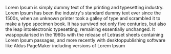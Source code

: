 Lorem Ipsum is simply dummy text of the printing and
typesetting industry. Lorem Ipsum has been the industry's
standard dummy text ever since the 1500s, when an unknown printer
took a galley of type and scrambled it to make a type specimen book.
It has survived not only five centuries, but also the leap 
intoelectronic typesetting, remaining essentially unchanged. It 
waspopularised in the 1960s with the release of Letraset sheets 
containing Lorem Ipsum passages, and more recently with 
desktoppublishing software like Aldus PageMaker including versions of 
Lorem Ipsum
                